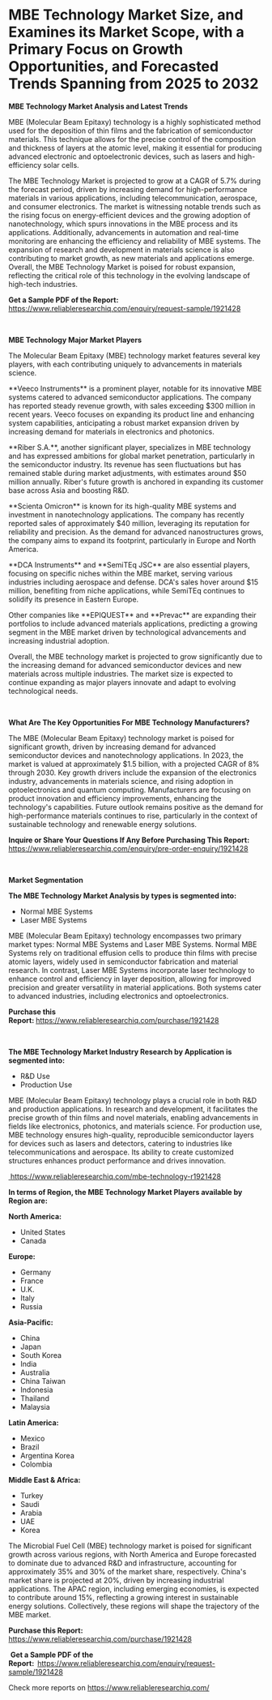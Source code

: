 <p><h1>MBE Technology Market Size, and Examines its Market Scope, with a Primary Focus on Growth Opportunities, and Forecasted Trends Spanning from 2025 to 2032</h1></p><p><strong>MBE Technology Market Analysis and Latest Trends</strong></p>
<p><p>MBE (Molecular Beam Epitaxy) technology is a highly sophisticated method used for the deposition of thin films and the fabrication of semiconductor materials. This technique allows for the precise control of the composition and thickness of layers at the atomic level, making it essential for producing advanced electronic and optoelectronic devices, such as lasers and high-efficiency solar cells.</p><p>The MBE Technology Market is projected to grow at a CAGR of 5.7% during the forecast period, driven by increasing demand for high-performance materials in various applications, including telecommunication, aerospace, and consumer electronics. The market is witnessing notable trends such as the rising focus on energy-efficient devices and the growing adoption of nanotechnology, which spurs innovations in the MBE process and its applications. Additionally, advancements in automation and real-time monitoring are enhancing the efficiency and reliability of MBE systems. The expansion of research and development in materials science is also contributing to market growth, as new materials and applications emerge. Overall, the MBE Technology Market is poised for robust expansion, reflecting the critical role of this technology in the evolving landscape of high-tech industries.</p></p>
<p><strong>Get a Sample PDF of the Report:&nbsp;</strong> <a href="https://www.reliableresearchiq.com/enquiry/request-sample/1921428?utm_campaign=3202&utm_medium=2&utm_source=Github&utm_content=ia&utm_term=10042025&utm_id=mbe-technology">https://www.reliableresearchiq.com/enquiry/request-sample/1921428</a></p>
<p>&nbsp;</p>
<p><strong>MBE Technology Major Market Players</strong></p>
<p><p>The Molecular Beam Epitaxy (MBE) technology market features several key players, with each contributing uniquely to advancements in materials science.</p><p>**Veeco Instruments** is a prominent player, notable for its innovative MBE systems catered to advanced semiconductor applications. The company has reported steady revenue growth, with sales exceeding $300 million in recent years. Veeco focuses on expanding its product line and enhancing system capabilities, anticipating a robust market expansion driven by increasing demand for materials in electronics and photonics.</p><p>**Riber S.A.**, another significant player, specializes in MBE technology and has expressed ambitions for global market penetration, particularly in the semiconductor industry. Its revenue has seen fluctuations but has remained stable during market adjustments, with estimates around $50 million annually. Riber's future growth is anchored in expanding its customer base across Asia and boosting R&D.</p><p>**Scienta Omicron** is known for its high-quality MBE systems and investment in nanotechnology applications. The company has recently reported sales of approximately $40 million, leveraging its reputation for reliability and precision. As the demand for advanced nanostructures grows, the company aims to expand its footprint, particularly in Europe and North America.</p><p>**DCA Instruments** and **SemiTEq JSC** are also essential players, focusing on specific niches within the MBE market, serving various industries including aerospace and defense. DCA's sales hover around $15 million, benefiting from niche applications, while SemiTEq continues to solidify its presence in Eastern Europe.</p><p>Other companies like **EPIQUEST** and **Prevac** are expanding their portfolios to include advanced materials applications, predicting a growing segment in the MBE market driven by technological advancements and increasing industrial adoption.</p><p>Overall, the MBE technology market is projected to grow significantly due to the increasing demand for advanced semiconductor devices and new materials across multiple industries. The market size is expected to continue expanding as major players innovate and adapt to evolving technological needs.</p></p>
<p>&nbsp;</p>
<p><strong>What Are The Key Opportunities For MBE Technology Manufacturers?</strong></p>
<p><p>The MBE (Molecular Beam Epitaxy) technology market is poised for significant growth, driven by increasing demand for advanced semiconductor devices and nanotechnology applications. In 2023, the market is valued at approximately $1.5 billion, with a projected CAGR of 8% through 2030. Key growth drivers include the expansion of the electronics industry, advancements in materials science, and rising adoption in optoelectronics and quantum computing. Manufacturers are focusing on product innovation and efficiency improvements, enhancing the technology's capabilities. Future outlook remains positive as the demand for high-performance materials continues to rise, particularly in the context of sustainable technology and renewable energy solutions.</p></p>
<p><strong>Inquire or Share Your Questions If Any Before Purchasing This Report:</strong> <a href="https://www.reliableresearchiq.com/enquiry/pre-order-enquiry/1921428?utm_campaign=3202&utm_medium=2&utm_source=Github&utm_content=ia&utm_term=10042025&utm_id=mbe-technology">https://www.reliableresearchiq.com/enquiry/pre-order-enquiry/1921428</a></p>
<p>&nbsp;</p>
<p><strong>Market Segmentation</strong></p>
<p><strong>The MBE Technology Market Analysis by types is segmented into:</strong></p>
<p><ul><li>Normal MBE Systems</li><li>Laser MBE Systems</li></ul></p>
<p><p>MBE (Molecular Beam Epitaxy) technology encompasses two primary market types: Normal MBE Systems and Laser MBE Systems. Normal MBE Systems rely on traditional effusion cells to produce thin films with precise atomic layers, widely used in semiconductor fabrication and material research. In contrast, Laser MBE Systems incorporate laser technology to enhance control and efficiency in layer deposition, allowing for improved precision and greater versatility in material applications. Both systems cater to advanced industries, including electronics and optoelectronics.</p></p>
<p><strong>Purchase this Report:&nbsp;</strong><a href="https://www.reliableresearchiq.com/purchase/1921428?utm_campaign=3202&utm_medium=2&utm_source=Github&utm_content=ia&utm_term=10042025&utm_id=mbe-technology">https://www.reliableresearchiq.com/purchase/1921428</a></p>
<p>&nbsp;</p>
<p><strong>The MBE Technology Market Industry Research by Application is segmented into:</strong></p>
<p><ul><li>R&D Use</li><li>Production Use</li></ul></p>
<p><p>MBE (Molecular Beam Epitaxy) technology plays a crucial role in both R&D and production applications. In research and development, it facilitates the precise growth of thin films and novel materials, enabling advancements in fields like electronics, photonics, and materials science. For production use, MBE technology ensures high-quality, reproducible semiconductor layers for devices such as lasers and detectors, catering to industries like telecommunications and aerospace. Its ability to create customized structures enhances product performance and drives innovation.</p></p>
<p><a href="https://www.reliableresearchiq.com/mbe-technology-r1921428?utm_campaign=3202&utm_medium=2&utm_source=Github&utm_content=ia&utm_term=10042025&utm_id=mbe-technology">&nbsp;https://www.reliableresearchiq.com/mbe-technology-r1921428</a></p>
<p><strong>In terms of Region, the MBE Technology Market Players available by Region are:</strong></p>
<p>
    <p> <strong> North America: </strong>
        <ul>
            <li>United States</li>
            <li>Canada</li>
        </ul>
        </p> 
    <p> <strong> Europe: </strong>
        <ul>
            <li>Germany</li>
            <li>France</li>
            <li>U.K.</li>
            <li>Italy</li>
            <li>Russia</li>
        </ul>
        </p> 
    <p> <strong> Asia-Pacific: </strong>
        <ul>
            <li>China</li>
            <li>Japan</li>
            <li>South Korea</li>
            <li>India</li>
            <li>Australia</li>
            <li>China Taiwan</li>
            <li>Indonesia</li>
            <li>Thailand</li>
            <li>Malaysia</li>
        </ul>
        </p> 
    <p> <strong> Latin America: </strong>
        <ul>
            <li>Mexico</li>
            <li>Brazil</li>
            <li>Argentina Korea</li>
            <li>Colombia</li>
        </ul>
        </p> 
    <p> <strong> Middle East & Africa: </strong>
        <ul>
            <li>Turkey</li>
            <li>Saudi</li>
            <li>Arabia</li>
            <li>UAE</li>
            <li>Korea</li>
        </ul>
    </p>
    </p>
<p><p>The Microbial Fuel Cell (MBE) technology market is poised for significant growth across various regions, with North America and Europe forecasted to dominate due to advanced R&D and infrastructure, accounting for approximately 35% and 30% of the market share, respectively. China's market share is projected at 20%, driven by increasing industrial applications. The APAC region, including emerging economies, is expected to contribute around 15%, reflecting a growing interest in sustainable energy solutions. Collectively, these regions will shape the trajectory of the MBE market.</p></p>
<p><strong>Purchase this Report: </strong><a href="https://www.reliableresearchiq.com/purchase/1921428?utm_campaign=3202&utm_medium=2&utm_source=Github&utm_content=ia&utm_term=10042025&utm_id=mbe-technology">https://www.reliableresearchiq.com/purchase/1921428</a></p>
<p>&nbsp;<strong>Get a Sample PDF of the Report:&nbsp;&nbsp;</strong><a href="https://www.reliableresearchiq.com/enquiry/request-sample/1921428?utm_campaign=3202&utm_medium=2&utm_source=Github&utm_content=ia&utm_term=10042025&utm_id=mbe-technology">https://www.reliableresearchiq.com/enquiry/request-sample/1921428</a></p>
<p><strong></strong></p>
<p>Check more reports on <a href="https://www.reliableresearchiq.com/?utm_campaign=3202&utm_medium=2&utm_source=Github&utm_content=ia&utm_term=10042025&utm_id=mbe-technology">https://www.reliableresearchiq.com/</a></p>